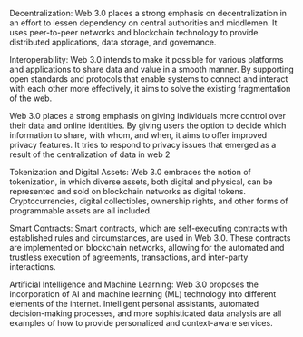 Decentralization: Web 3.0 places a strong emphasis on decentralization in an effort to lessen dependency on central authorities and middlemen. It uses peer-to-peer networks and blockchain technology to provide distributed applications, data storage, and governance.

Interoperability: Web 3.0 intends to make it possible for various platforms and applications to share data and value in a smooth manner. By supporting open standards and protocols that enable systems to connect and interact with each other more effectively, it aims to solve the existing fragmentation of the web.

Web 3.0 places a strong emphasis on giving individuals more control over their data and online identities. By giving users the option to decide which information to share, with whom, and when, it aims to offer improved privacy features. It tries to respond to privacy issues that emerged as a result of the centralization of data in web 2

Tokenization and Digital Assets: Web 3.0 embraces the notion of tokenization, in which diverse assets, both digital and physical, can be represented and sold on blockchain networks as digital tokens. Cryptocurrencies, digital collectibles, ownership rights, and other forms of programmable assets are all included.

Smart Contracts: Smart contracts, which are self-executing contracts with established rules and circumstances, are used in Web 3.0. These contracts are implemented on blockchain networks, allowing for the automated and trustless execution of agreements, transactions, and inter-party interactions.

Artificial Intelligence and Machine Learning: Web 3.0 proposes the incorporation of AI and machine learning (ML) technology into different elements of the internet. Intelligent personal assistants, automated decision-making processes, and more sophisticated data analysis are all examples of how to provide personalized and context-aware services.


